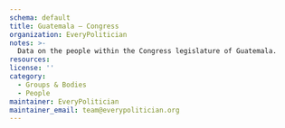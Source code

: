 ```yaml
---
schema: default
title: Guatemala — Congress
organization: EveryPolitician
notes: >-
  Data on the people within the Congress legislature of Guatemala.
resources:
license: ''
category:
  - Groups & Bodies
  - People
maintainer: EveryPolitician
maintainer_email: team@everypolitician.org
---
```

